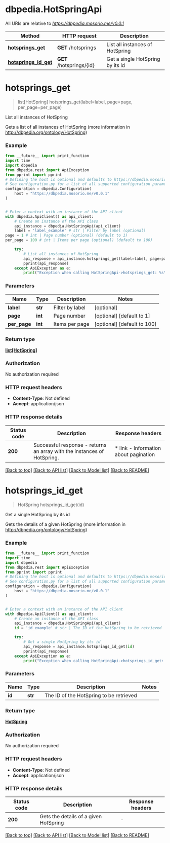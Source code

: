 # dbpedia.HotSpringApi

All URIs are relative to *https://dbpedia.mosorio.me/v0.0.1*

Method | HTTP request | Description
------------- | ------------- | -------------
[**hotsprings_get**](HotSpringApi.md#hotsprings_get) | **GET** /hotsprings | List all instances of HotSpring
[**hotsprings_id_get**](HotSpringApi.md#hotsprings_id_get) | **GET** /hotsprings/{id} | Get a single HotSpring by its id


# **hotsprings_get**
> list[HotSpring] hotsprings_get(label=label, page=page, per_page=per_page)

List all instances of HotSpring

Gets a list of all instances of HotSpring (more information in http://dbpedia.org/ontology/HotSpring)

### Example

```python
from __future__ import print_function
import time
import dbpedia
from dbpedia.rest import ApiException
from pprint import pprint
# Defining the host is optional and defaults to https://dbpedia.mosorio.me/v0.0.1
# See configuration.py for a list of all supported configuration parameters.
configuration = dbpedia.Configuration(
    host = "https://dbpedia.mosorio.me/v0.0.1"
)


# Enter a context with an instance of the API client
with dbpedia.ApiClient() as api_client:
    # Create an instance of the API class
    api_instance = dbpedia.HotSpringApi(api_client)
    label = 'label_example' # str | Filter by label (optional)
page = 1 # int | Page number (optional) (default to 1)
per_page = 100 # int | Items per page (optional) (default to 100)

    try:
        # List all instances of HotSpring
        api_response = api_instance.hotsprings_get(label=label, page=page, per_page=per_page)
        pprint(api_response)
    except ApiException as e:
        print("Exception when calling HotSpringApi->hotsprings_get: %s\n" % e)
```

### Parameters

Name | Type | Description  | Notes
------------- | ------------- | ------------- | -------------
 **label** | **str**| Filter by label | [optional] 
 **page** | **int**| Page number | [optional] [default to 1]
 **per_page** | **int**| Items per page | [optional] [default to 100]

### Return type

[**list[HotSpring]**](HotSpring.md)

### Authorization

No authorization required

### HTTP request headers

 - **Content-Type**: Not defined
 - **Accept**: application/json

### HTTP response details
| Status code | Description | Response headers |
|-------------|-------------|------------------|
**200** | Successful response - returns an array with the instances of HotSpring. |  * link - Information about pagination <br>  |

[[Back to top]](#) [[Back to API list]](../README.md#documentation-for-api-endpoints) [[Back to Model list]](../README.md#documentation-for-models) [[Back to README]](../README.md)

# **hotsprings_id_get**
> HotSpring hotsprings_id_get(id)

Get a single HotSpring by its id

Gets the details of a given HotSpring (more information in http://dbpedia.org/ontology/HotSpring)

### Example

```python
from __future__ import print_function
import time
import dbpedia
from dbpedia.rest import ApiException
from pprint import pprint
# Defining the host is optional and defaults to https://dbpedia.mosorio.me/v0.0.1
# See configuration.py for a list of all supported configuration parameters.
configuration = dbpedia.Configuration(
    host = "https://dbpedia.mosorio.me/v0.0.1"
)


# Enter a context with an instance of the API client
with dbpedia.ApiClient() as api_client:
    # Create an instance of the API class
    api_instance = dbpedia.HotSpringApi(api_client)
    id = 'id_example' # str | The ID of the HotSpring to be retrieved

    try:
        # Get a single HotSpring by its id
        api_response = api_instance.hotsprings_id_get(id)
        pprint(api_response)
    except ApiException as e:
        print("Exception when calling HotSpringApi->hotsprings_id_get: %s\n" % e)
```

### Parameters

Name | Type | Description  | Notes
------------- | ------------- | ------------- | -------------
 **id** | **str**| The ID of the HotSpring to be retrieved | 

### Return type

[**HotSpring**](HotSpring.md)

### Authorization

No authorization required

### HTTP request headers

 - **Content-Type**: Not defined
 - **Accept**: application/json

### HTTP response details
| Status code | Description | Response headers |
|-------------|-------------|------------------|
**200** | Gets the details of a given HotSpring |  -  |

[[Back to top]](#) [[Back to API list]](../README.md#documentation-for-api-endpoints) [[Back to Model list]](../README.md#documentation-for-models) [[Back to README]](../README.md)

